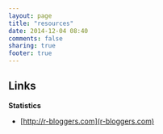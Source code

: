 ```yaml
---
layout: page
title: "resources"
date: 2014-12-04 08:40
comments: false
sharing: true
footer: true
---
```


## Links

__Statistics__
- [http://r-bloggers.com](r-bloggers.com)

